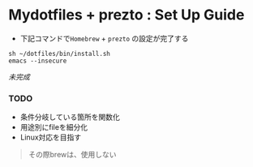 # Mydotfiles + prezto : Set Up Guide

- 下記コマンドで`Homebrew` + `prezto` の設定が完了する
```shell
sh ~/dotfiles/bin/install.sh
emacs --insecure
```

*未完成*

### TODO

- 条件分岐している箇所を関数化
- 用途別にfileを細分化
- Linux対応を目指す
> その際brewは、使用しない
